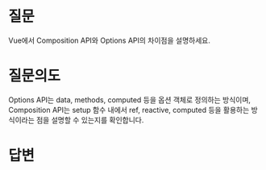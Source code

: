 # 질문
Vue에서 Composition API와 Options API의 차이점을 설명하세요.

# 질문의도
Options API는 data, methods, computed 등을 옵션 객체로 정의하는 방식이며, Composition API는 setup 함수 내에서 ref, reactive, computed 등을 활용하는 방식이라는 점을 설명할 수 있는지를 확인합니다.

# 답변